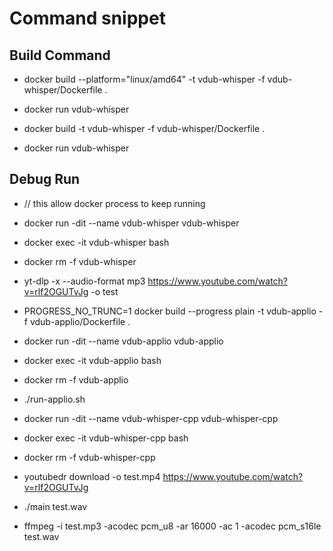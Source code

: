 # Command snippet

## Build Command
- docker build --platform="linux/amd64" -t vdub-whisper -f vdub-whisper/Dockerfile .
- docker run vdub-whisper

- docker build -t vdub-whisper -f vdub-whisper/Dockerfile .
- docker run vdub-whisper

## Debug Run
- // this allow docker process to keep running
- docker run -dit --name vdub-whisper vdub-whisper
- docker exec -it vdub-whisper bash
- docker rm -f vdub-whisper
- yt-dlp -x --audio-format mp3 https://www.youtube.com/watch?v=rlf2OGUTvJg -o test

- PROGRESS_NO_TRUNC=1 docker build --progress plain -t vdub-applio -f vdub-applio/Dockerfile .
- docker run -dit --name vdub-applio vdub-applio
- docker exec -it vdub-applio bash
- docker rm -f vdub-applio
- ./run-applio.sh

- docker run -dit --name vdub-whisper-cpp vdub-whisper-cpp
- docker exec -it vdub-whisper-cpp bash
- docker rm -f vdub-whisper-cpp
- youtubedr download -o test.mp4 https://www.youtube.com/watch?v=rlf2OGUTvJg
- ./main test.wav
- ffmpeg -i test.mp3 -acodec pcm_u8 -ar 16000 -ac 1 -acodec pcm_s16le test.wav
